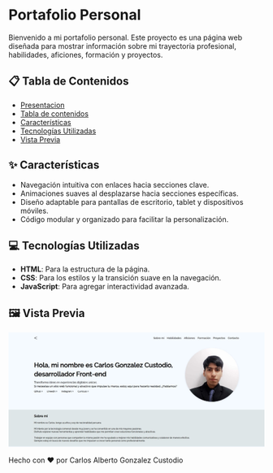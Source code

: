 # Portafolio Personal  

Bienvenido a mi portafolio personal. Este proyecto es una página web diseñada para mostrar información sobre mi trayectoria profesional, habilidades, aficiones, formación y proyectos.  

## 📋 Tabla de Contenidos
- [Presentacion](presentacion) 
- [Tabla de contenidos](#tabla-de-contenidos)   
- [Características](#características)  
- [Tecnologías Utilizadas](#tecnologías-utilizadas)   
- [Vista Previa](#vista-previa)  

## ✨ Características  
- Navegación intuitiva con enlaces hacia secciones clave.  
- Animaciones suaves al desplazarse hacia secciones específicas.  
- Diseño adaptable para pantallas de escritorio, tablet y dispositivos móviles.  
- Código modular y organizado para facilitar la personalización.  

## 💻 Tecnologías Utilizadas  
- **HTML**: Para la estructura de la página.  
- **CSS**: Para los estilos y la transición suave en la navegación.  
- **JavaScript**: Para agregar interactividad avanzada.  

## 🖼️ Vista Previa
![Página Principal](./assets/vista1.JPG)

Hecho con ❤️ por Carlos Alberto Gonzalez Custodio